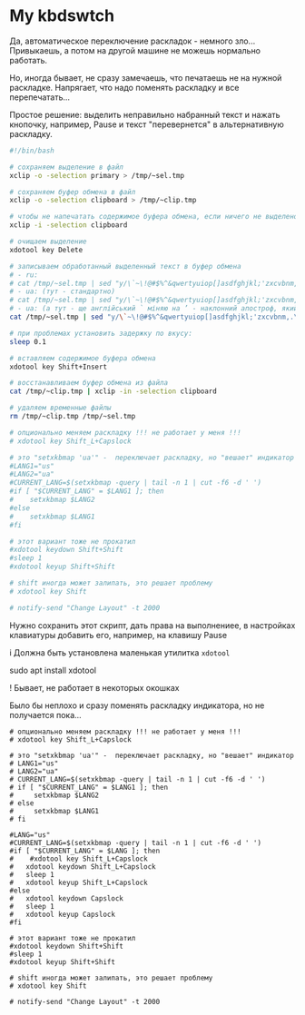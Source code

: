 # My kbdswtch

Да, автоматическое переключение раскладок - немного зло... Привыкаешь, а потом на другой машине не можешь нормально работать.

Но, иногда бывает, не сразу замечаешь, что печатаешь не на нужной раскладке. Напрягает, что надо поменять раскладку и все перепечатать...

Простое решение: выделить неправильно набранный текст и нажать кнопочку, например, Pause и текст "перевернется" в альтернативную раскладку.

```bash
#!/bin/bash

# сохраняем выделение в файл
xclip -o -selection primary > /tmp/~sel.tmp

# сохраняем буфер обмена в файл
xclip -o -selection clipboard > /tmp/~clip.tmp

# чтобы не напечатать содержимое буфера обмена, если ничего не выделено, мы его очистим
xclip -i -selection clipboard

# очищаем выделение
xdotool key Delete

# записываем обработанный выделенный текст в буфер обмена
# - ru:
# cat /tmp/~sel.tmp | sed "y/\`~\!@#$%^&qwertyuiop[]asdfghjkl;'zxcvbnm,.\/QWERTYUIOP{}ASDFGHJKL:\"|ZXCVBNM<>?ёЁ\!\"№;%:?йцукенгшщзхъфывапролджэячсмитьбю.ЙЦУКЕНГШЩЗХЪФЫВАПРОЛДЖЭ\/ЯЧСМИТЬБЮ,/ёЁ\!\"№;%:?йцукенгшщзхъфывапролджэячсмитьбю.ЙЦУКЕНГШЩЗХЪФЫВАПРОЛДЖЭ\/ЯЧСМИТЬБЮ,\`~\!@#$%^&qwertyuiop[]asdfghjkl;'zxcvbnm,.\/QWERTYUIOP{}ASDFGHJKL:\"|ZXCVBNM<>?/" | xclip -selection clipboard
# - ua: (тут - стандартно)
# cat /tmp/~sel.tmp | sed "y/\`~\!@#$%^&qwertyuiop[]asdfghjkl;'zxcvbnm,.\/QWERTYUIOP{}ASDFGHJKL:\"|ZXCVBNM<>?ёЁ\!\"№;%:?йцукенгшщзхїфівапролджєячсмитьбю.ЙЦУКЕНГШЩЗХЇФІВАПРОЛДЖЄ\/ЯЧСМИТЬБЮ,/ёЁ\!\"№;%:?йцукенгшщзхїфівапролджєячсмитьбю.ЙЦУКЕНГШЩЗХЇФІВАПРОЛДЖЄ\/ЯЧСМИТЬБЮ,\`~\!@#$%^&qwertyuiop[]asdfghjkl;'zxcvbnm,.\/QWERTYUIOP{}ASDFGHJKL:\"|ZXCVBNM<>?/" | xclip -selection clipboard
# - ua: (a тут - ще англійський ` міняю на ’ - наклонний апостроф, який не одинарна кавичка!)
cat /tmp/~sel.tmp | sed "y/\`~\!@#$%^&qwertyuiop[]asdfghjkl;'zxcvbnm,.\/QWERTYUIOP{}ASDFGHJKL:\"|ZXCVBNM<>?ёЁ\!\"№;%:?йцукенгшщзхїфівапролджєячсмитьбю.ЙЦУКЕНГШЩЗХЇФІВАПРОЛДЖЄ\/ЯЧСМИТЬБЮ,/’Ё\!\"№;%:?йцукенгшщзхїфівапролджєячсмитьбю.ЙЦУКЕНГШЩЗХЇФІВАПРОЛДЖЄ\/ЯЧСМИТЬБЮ,\`~\!@#$%^&qwertyuiop[]asdfghjkl;'zxcvbnm,.\/QWERTYUIOP{}ASDFGHJKL:\"|ZXCVBNM<>?/" | xclip -selection clipboard

# при проблемах установить задержку по вкусу:
sleep 0.1

# вставляем содержимое буфера обмена
xdotool key Shift+Insert

# восстанавливаем буфер обмена из файла
cat /tmp/~clip.tmp | xclip -in -selection clipboard

# удаляем временные файлы
rm /tmp/~clip.tmp /tmp/~sel.tmp

# опционально меняем раскладку !!! не работает у меня !!!
# xdotool key Shift_L+Capslock

# это "setxkbmap 'ua'" -  переключает раскладку, но "вешает" индикатор
#LANG1="us"
#LANG2="ua"
#CURRENT_LANG=$(setxkbmap -query | tail -n 1 | cut -f6 -d ' ')
#if [ "$CURRENT_LANG" = $LANG1 ]; then
#    setxkbmap $LANG2
#else
#    setxkbmap $LANG1
#fi

# этот вариант тоже не прокатил
#xdotool keydown Shift+Shift
#sleep 1
#xdotool keyup Shift+Shift

# shift иногда может залипать, это решает проблему
# xdotool key Shift

# notify-send "Change Layout" -t 2000
```

Нужно сохранить этот скрипт, дать права на выполнениее, в настройках клавиатуры добавить его, например, на клавишу Pause

<span class="info">i</span> Должна быть установлена маленькая утилитка `xdotool`

  sudo apt install xdotool

<span class="warn">!</span> Бывает, не работает в некоторых окошках


Было бы неплохо и сразу поменять раскладку индикатора, но не получается пока...

```
# опционально меняем раскладку !!! не работает у меня !!!
# xdotool key Shift_L+Capslock

# это "setxkbmap 'ua'" -  переключает раскладку, но "вешает" индикатор
# LANG1="us"
# LANG2="ua"
# CURRENT_LANG=$(setxkbmap -query | tail -n 1 | cut -f6 -d ' ')
# if [ "$CURRENT_LANG" = $LANG1 ]; then
#     setxkbmap $LANG2
# else
#     setxkbmap $LANG1
# fi

#LANG="us"
#CURRENT_LANG=$(setxkbmap -query | tail -n 1 | cut -f6 -d ' ')
#if [ "$CURRENT_LANG" = $LANG ]; then
#    #xdotool key Shift_L+Capslock
#	xdotool keydown Shift_L+Capslock
#	sleep 1
#	xdotool keyup Shift_L+Capslock
#else
#	xdotool keydown Capslock
#	sleep 1
#	xdotool keyup Capslock
#fi

# этот вариант тоже не прокатил
#xdotool keydown Shift+Shift
#sleep 1
#xdotool keyup Shift+Shift

# shift иногда может залипать, это решает проблему
# xdotool key Shift

# notify-send "Change Layout" -t 2000
```
